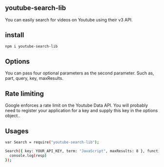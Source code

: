 ## youtube-search-lib
You can easily search for videos on Youtube using their v3 API.

## install
```sh
npm i youtube-search-lib
```

## Options
You can pass four optional parameters as the second parameter. Such as, part, query, key, maxResults.

## Rate limiting
Google enforces a rate limit on the Youtube Data API. You will probably need to register your application for a key and supply this key in the options object..

## Usages
```sh
var Search = require("youtube-search-lib");

Search({ key: YOUR_API_KEY, term: "JavaScript", maxResults: 8 }, function(resp){
  console.log(resp)
});
```
